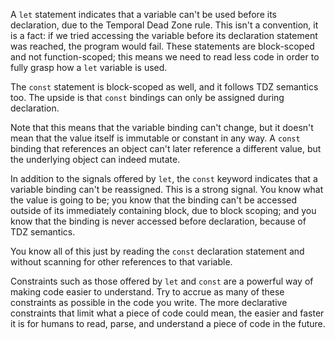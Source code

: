 A `let` statement indicates that a variable can't be used before its declaration, due to the Temporal Dead Zone rule. This isn't a convention, it is a fact: if we tried accessing the variable before its declaration statement was reached, the program would fail. These statements are block-scoped and not function-scoped; this means we need to read less code in order to fully grasp how a `let` variable is used.

The `const` statement is block-scoped as well, and it follows TDZ semantics too. The upside is that `const` bindings can only be assigned during declaration.

Note that this means that the variable binding can't change, but it doesn't mean that the value itself is immutable or constant in any way. A `const` binding that references an object can't later reference a different value, but the underlying object can indeed mutate.

In addition to the signals offered by `let`, the `const` keyword indicates that a variable binding can't be reassigned. This is a strong signal. You know what the value is going to be; you know that the binding can't be accessed outside of its immediately containing block, due to block scoping; and you know that the binding is never accessed before declaration, because of TDZ semantics.

You know all of this just by reading the `const` declaration statement and without scanning for other references to that variable.

Constraints such as those offered by `let` and `const` are a powerful way of making code easier to understand. Try to accrue as many of these constraints as possible in the code you write. The more declarative constraints that limit what a piece of code could mean, the easier and faster it is for humans to read, parse, and understand a piece of code in the future.
